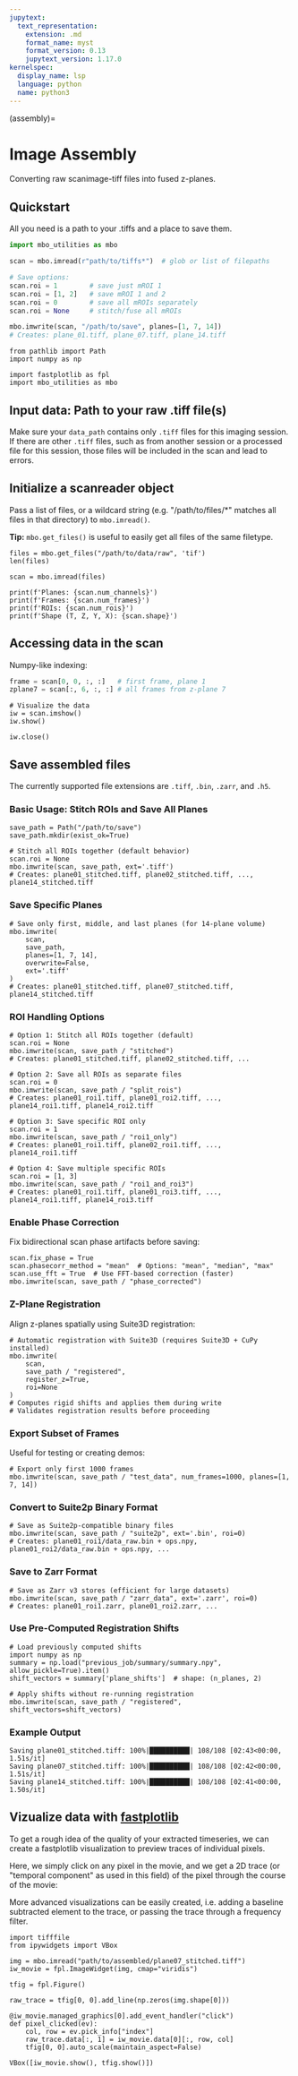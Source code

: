 ```yaml
---
jupytext:
  text_representation:
    extension: .md
    format_name: myst
    format_version: 0.13
    jupytext_version: 1.17.0
kernelspec:
  display_name: lsp
  language: python
  name: python3
---
```


(assembly)=
# Image Assembly

Converting raw scanimage-tiff files into fused z-planes.

## Quickstart

All you need is a path to your .tiffs and a place to save them.

```python
import mbo_utilities as mbo

scan = mbo.imread(r"path/to/tiffs*")  # glob or list of filepaths

# Save options:
scan.roi = 1        # save just mROI 1
scan.roi = [1, 2]   # save mROI 1 and 2
scan.roi = 0        # save all mROIs separately
scan.roi = None     # stitch/fuse all mROIs

mbo.imwrite(scan, "/path/to/save", planes=[1, 7, 14])
# Creates: plane_01.tiff, plane_07.tiff, plane_14.tiff
```

```{code-cell} ipython3
from pathlib import Path
import numpy as np

import fastplotlib as fpl
import mbo_utilities as mbo
```

## Input data: Path to your raw .tiff file(s)

Make sure your `data_path` contains only `.tiff` files for this imaging session. If there are other `.tiff` files, such as from another session or a processed file for this session, those files will be included in the scan and lead to errors.

## Initialize a scanreader object

Pass a list of files, or a wildcard string (e.g. "/path/to/files/*" matches all files in that directory) to `mbo.imread()`.

**Tip:** `mbo.get_files()` is useful to easily get all files of the same filetype.

```{code-cell} ipython3
files = mbo.get_files("/path/to/data/raw", 'tif')
len(files)
```

```{code-cell} ipython3
scan = mbo.imread(files)
```

```{code-cell} ipython3
print(f'Planes: {scan.num_channels}')
print(f'Frames: {scan.num_frames}')
print(f'ROIs: {scan.num_rois}')
print(f'Shape (T, Z, Y, X): {scan.shape}')
```

## Accessing data in the scan

Numpy-like indexing:

```python
frame = scan[0, 0, :, :]   # first frame, plane 1
zplane7 = scan[:, 6, :, :] # all frames from z-plane 7
```

```{code-cell} ipython3
# Visualize the data
iw = scan.imshow()
iw.show()
```

```{code-cell} ipython3
iw.close()
```

## Save assembled files

The currently supported file extensions are `.tiff`, `.bin`, `.zarr`, and `.h5`.

### Basic Usage: Stitch ROIs and Save All Planes

```{code-cell} ipython3
save_path = Path("/path/to/save")
save_path.mkdir(exist_ok=True)

# Stitch all ROIs together (default behavior)
scan.roi = None
mbo.imwrite(scan, save_path, ext='.tiff')
# Creates: plane01_stitched.tiff, plane02_stitched.tiff, ..., plane14_stitched.tiff
```

### Save Specific Planes

```{code-cell} ipython3
# Save only first, middle, and last planes (for 14-plane volume)
mbo.imwrite(
    scan,
    save_path,
    planes=[1, 7, 14],
    overwrite=False,
    ext='.tiff'
)
# Creates: plane01_stitched.tiff, plane07_stitched.tiff, plane14_stitched.tiff
```

### ROI Handling Options

```{code-cell} ipython3
# Option 1: Stitch all ROIs together (default)
scan.roi = None
mbo.imwrite(scan, save_path / "stitched")
# Creates: plane01_stitched.tiff, plane02_stitched.tiff, ...

# Option 2: Save all ROIs as separate files
scan.roi = 0
mbo.imwrite(scan, save_path / "split_rois")
# Creates: plane01_roi1.tiff, plane01_roi2.tiff, ..., plane14_roi1.tiff, plane14_roi2.tiff

# Option 3: Save specific ROI only
scan.roi = 1
mbo.imwrite(scan, save_path / "roi1_only")
# Creates: plane01_roi1.tiff, plane02_roi1.tiff, ..., plane14_roi1.tiff

# Option 4: Save multiple specific ROIs
scan.roi = [1, 3]
mbo.imwrite(scan, save_path / "roi1_and_roi3")
# Creates: plane01_roi1.tiff, plane01_roi3.tiff, ..., plane14_roi1.tiff, plane14_roi3.tiff
```

### Enable Phase Correction

Fix bidirectional scan phase artifacts before saving:

```{code-cell} ipython3
scan.fix_phase = True
scan.phasecorr_method = "mean"  # Options: "mean", "median", "max"
scan.use_fft = True  # Use FFT-based correction (faster)
mbo.imwrite(scan, save_path / "phase_corrected")
```

### Z-Plane Registration

Align z-planes spatially using Suite3D registration:

```{code-cell} ipython3
# Automatic registration with Suite3D (requires Suite3D + CuPy installed)
mbo.imwrite(
    scan,
    save_path / "registered",
    register_z=True,
    roi=None
)
# Computes rigid shifts and applies them during write
# Validates registration results before proceeding
```

### Export Subset of Frames

Useful for testing or creating demos:

```{code-cell} ipython3
# Export only first 1000 frames
mbo.imwrite(scan, save_path / "test_data", num_frames=1000, planes=[1, 7, 14])
```

### Convert to Suite2p Binary Format

```{code-cell} ipython3
# Save as Suite2p-compatible binary files
mbo.imwrite(scan, save_path / "suite2p", ext='.bin', roi=0)
# Creates: plane01_roi1/data_raw.bin + ops.npy, plane01_roi2/data_raw.bin + ops.npy, ...
```

### Save to Zarr Format

```{code-cell} ipython3
# Save as Zarr v3 stores (efficient for large datasets)
mbo.imwrite(scan, save_path / "zarr_data", ext='.zarr', roi=0)
# Creates: plane01_roi1.zarr, plane01_roi2.zarr, ...
```

### Use Pre-Computed Registration Shifts

```{code-cell} ipython3
# Load previously computed shifts
import numpy as np
summary = np.load("previous_job/summary/summary.npy", allow_pickle=True).item()
shift_vectors = summary['plane_shifts']  # shape: (n_planes, 2)

# Apply shifts without re-running registration
mbo.imwrite(scan, save_path / "registered", shift_vectors=shift_vectors)
```

### Example Output

```text
Saving plane01_stitched.tiff: 100%|██████████| 108/108 [02:43<00:00,  1.51s/it]
Saving plane07_stitched.tiff: 100%|██████████| 108/108 [02:42<00:00,  1.51s/it]
Saving plane14_stitched.tiff: 100%|██████████| 108/108 [02:41<00:00,  1.50s/it]
```

## Vizualize data with [fastplotlib](https://www.fastplotlib.org/user_guide/guide.html#what-is-fastplotlib)

To get a rough idea of the quality of your extracted timeseries, we can create a fastplotlib visualization to preview traces of individual pixels.

Here, we simply click on any pixel in the movie, and we get a 2D trace (or "temporal component" as used in this field) of the pixel through the course of the movie:

More advanced visualizations can be easily created, i.e. adding a baseline subtracted element to the trace, or passing the trace through a frequency filter.

```{code-cell} ipython3
import tifffile
from ipywidgets import VBox

img = mbo.imread("path/to/assembled/plane07_stitched.tiff")
iw_movie = fpl.ImageWidget(img, cmap="viridis")

tfig = fpl.Figure()

raw_trace = tfig[0, 0].add_line(np.zeros(img.shape[0]))

@iw_movie.managed_graphics[0].add_event_handler("click")
def pixel_clicked(ev):
    col, row = ev.pick_info["index"]
    raw_trace.data[:, 1] = iw_movie.data[0][:, row, col]
    tfig[0, 0].auto_scale(maintain_aspect=False)

VBox([iw_movie.show(), tfig.show()])
```

